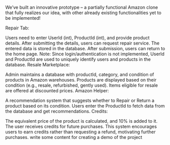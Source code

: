We’ve built an innovative prototype – a partially functional Amazon clone that fully realizes our idea, with other already existing functionalities yet to be implemented!

Repair Tab:

Users need to enter UserId (int), ProductId (int), and provide product details.
After submitting the details, users can request repair service.
The entered data is stored in the database.
After submission, users can return to the home page.
Note: Since login/authentication is not implemented, UserId and ProductId are used to uniquely identify users and products in the database.
Resale Marketplace:

Admin maintains a database with productId, category, and condition of products in Amazon warehouses.
Products are displayed based on their condition (e.g., resale, refurbished, gently used).
Items eligible for resale are offered at discounted prices.
Amazon Helper:

A recommendation system that suggests whether to Repair or Return a product based on its condition.
Users enter the ProductId to fetch data from the database and get recommendations.
Credits:

The equivalent price of the product is calculated, and 10% is added to it.
The user receives credits for future purchases.
This system encourages users to earn credits rather than requesting a refund, motivating further purchases.   write some content for creating a demo of the project
